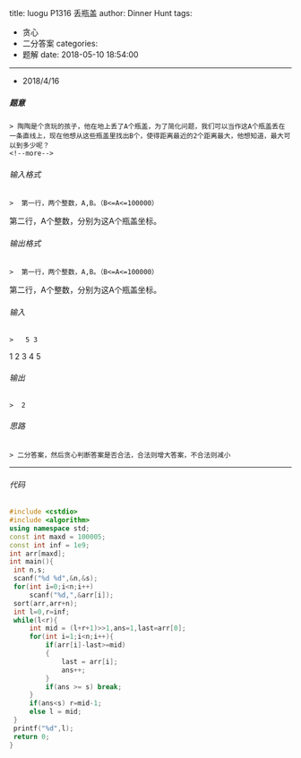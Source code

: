 title: luogu P1316 丢瓶盖
author: Dinner Hunt
tags:
  - 贪心
  - 二分答案
categories:
  - 题解
date: 2018-05-10 18:54:00
---

* 2018/4/16

 ##### 题意  
    > 陶陶是个贪玩的孩子，他在地上丢了A个瓶盖，为了简化问题，我们可以当作这A个瓶盖丢在一条直线上，现在他想从这些瓶盖里找出B个，使得距离最近的2个距离最大，他想知道，最大可以到多少呢？
    <!--more-->

 ###### 输入格式
    >  第一行，两个整数，A,B。（B<=A<=100000）  
第二行，A个整数，分别为这A个瓶盖坐标。

 ######  输出格式  
    >  第一行，两个整数，A,B。（B<=A<=100000）
第二行，A个整数，分别为这A个瓶盖坐标。

 ######  输入  
    >   5 3  
1 2 3 4 5

 ######  输出
    >  2

 ###### 思路  
    > 二分答案，然后贪心判断答案是否合法，合法则增大答案，不合法则减小
---       
 ###### 代码
      
   ```cpp
   #include <cstdio>
#include <algorithm>
using namespace std;
const int maxd = 100005;
const int inf = 1e9;
int arr[maxd];
int main(){
    int n,s;
    scanf("%d %d",&n,&s);
    for(int i=0;i<n;i++)
        scanf("%d,",&arr[i]);
    sort(arr,arr+n);
    int l=0,r=inf;
    while(l<r){
        int mid = (l+r+1)>>1,ans=1,last=arr[0];
        for(int i=1;i<n;i++){
            if(arr[i]-last>=mid)
            {
                last = arr[i];
                ans++;
            }
            if(ans >= s) break;
        }
        if(ans<s) r=mid-1;
        else l = mid;
    }
    printf("%d",l);
    return 0;
}
 ```